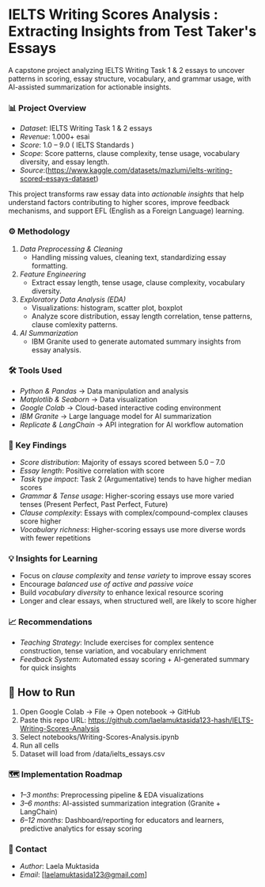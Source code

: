 # IELTS Writing Scores Analysis : Extracting Insights from Test Taker's Essays 
A capstone project analyzing IELTS Writing Task 1 & 2 essays to uncover patterns in scoring, essay structure, vocabulary, and grammar usage, with AI-assisted summarization for actionable insights.

### 📊 Project Overview
- *Dataset*: IELTS Writing Task 1 & 2 essays  
- *Revenue*: 1.000+ esai
- *Score*: 1.0 – 9.0 ( IELTS Standards )
- *Scope*: Score patterns, clause complexity, tense usage, vocabulary diversity, and essay length.
- *Source*:(https://www.kaggle.com/datasets/mazlumi/ielts-writing-scored-essays-dataset)
  
This project transforms raw essay data into *actionable insights* that help understand factors contributing to higher scores, improve feedback mechanisms, and support EFL (English as a Foreign Language) learning.

### ⚙️ Methodology
1. *Data Preprocessing & Cleaning*  
   - Handling missing values, cleaning text, standardizing essay formatting.  
2. *Feature Engineering*  
   - Extract essay length, tense usage, clause complexity, vocabulary diversity.  
3. *Exploratory Data Analysis (EDA)*  
   - Visualizations: histogram, scatter plot, boxplot  
   - Analyze score distribution, essay length correlation, tense patterns, clause comlexity patterns.
4. *AI Summarization*  
   - IBM Granite used to generate automated summary insights from essay analysis.

### 🛠️ Tools Used
- *Python & Pandas* → Data manipulation and analysis  
- *Matplotlib & Seaborn* → Data visualization  
- *Google Colab* → Cloud-based interactive coding environment  
- *IBM Granite* → Large language model for AI summarization  
- *Replicate & LangChain* → API integration for AI workflow automation  


### 🔑 Key Findings
- *Score distribution*: Majority of essays scored between 5.0 – 7.0  
- *Essay length*: Positive correlation with score  
- *Task type impact*: Task 2 (Argumentative) tends to have higher median scores  
- *Grammar & Tense usage*: Higher-scoring essays use more varied tenses (Present Perfect, Past Perfect, Future)  
- *Clause complexity*: Essays with complex/compound-complex clauses score higher  
- *Vocabulary richness*: Higher-scoring essays use more diverse words with fewer repetitions  

### 💡 Insights for Learning
- Focus on *clause complexity* and *tense variety* to improve essay scores  
- Encourage *balanced use of active and passive voice*  
- Build *vocabulary diversity* to enhance lexical resource scoring  
- Longer and clear essays, when structured well, are likely to score higher  

### 📈 Recommendations
- *Teaching Strategy*: Include exercises for complex sentence construction, tense variation, and vocabulary enrichment  
- *Feedback System*: Automated essay scoring + AI-generated summary for quick insights

## 🚀 How to Run
1. Open Google Colab → File → Open notebook → GitHub  
2. Paste this repo URL:  https://github.com/laelamuktasida123-hash/IELTS-Writing-Scores-Analysis
3. Select notebooks/Writing-Scores-Analysis.ipynb
4. Run all cells  
5. Dataset will load from /data/ielts_essays.csv

### 🗺️ Implementation Roadmap
- *1–3 months*: Preprocessing pipeline & EDA visualizations  
- *3–6 months*: AI-assisted summarization integration (Granite + LangChain)  
- *6–12 months*: Dashboard/reporting for educators and learners, predictive analytics for essay scoring  

### 📧 Contact
- *Author*: Laela Muktasida  
- *Email*: [laelamuktasida123@gmail.com]
